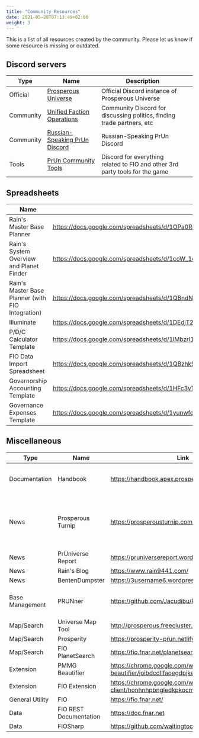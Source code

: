 ```yaml
---
title: "Community Resources"
date: 2021-05-28T07:13:49+02:00
weight: 3
---
```


This is a list of all resources created by the community. Please let us know if some resource is missing or outdated.

## Discord servers

| Type                | Name                                                               | Description                                                                  |   |
|---------------------|--------------------------------------------------------------------|------------------------------------------------------------------------------|---|
| Official            | [Prosperous Universe](https://discord.com/invite/rRbqqRz)          | Official Discord instance of Prosperous Universe                             |   |
| Community           | [Unified Faction Operations](https://discord.gg/vwcUJx8HHP)        | Community Discord for discussing politics, finding trade partners, etc       |   |
| Community           | [Russian-Speaking PrUn Discord](https://discord.gg/uqaKf9CWHD)     | Russian-Speaking PrUn Discord                                                |   |
| Tools               | [PrUn Community Tools](https://discord.gg/XsKwwcMMNj)              | Discord for everything related to FIO and other 3rd party tools for the game |   |

## Spreadsheets

| Name                                              | Link                                                                                                    |
|---------------------------------------------------|---------------------------------------------------------------------------------------------------------|
| Rain's Master Base Planner                        | https://docs.google.com/spreadsheets/d/1OPa0RJcCT3LTUs7eVmcw2tJwP5yZ3TsQBR07GufVIlU/edit?usp=sharing    |
| Rain's System Overview and Planet Finder          | https://docs.google.com/spreadsheets/d/1coW_1dmdnEZuAJNwgVOQd8TA9TEOC36igqsiDm4spq0/edit#gid=1088718272 |
| Rain's Master Base Planner (with FIO Integration) | https://docs.google.com/spreadsheets/d/1QBndNjIYIhqSzjk1iflNAK2m-wXTo04kaWRFXySpR6c/edit?usp=sharing    |
| Illuminate                                        | https://docs.google.com/spreadsheets/d/1DEdjT23XCx8BmLvc_lihKkYY3qLR-HZxe5KkNqMqWWo/edit#gid=1905179033 |
| P/D/C Calculator Template                         | https://docs.google.com/spreadsheets/d/1lMbzrl18bu36hv9xWgA-gToh-EycrY14BE_8aNzFfJk/edit?usp=sharing    |
| FIO Data Import Spreadsheet                       | https://docs.google.com/spreadsheets/d/1QBzhk9XeeCToU72pREC0V_mHBMDUg01fO2XVZDTImQc/edit?usp=sharing    |
| Governorship Accounting Template                  | https://docs.google.com/spreadsheets/d/1HFc3vTyLSVDj4PyPSKrVnE3MO5a3oSb61m_0Opu8CAA/edit?usp=sharing    |
| Governance Expenses Template                      | https://docs.google.com/spreadsheets/d/1yunwfdcR3CMMNKOV4snCbY5B-KvJ5Kq36xLDCFg0cp8/edit?usp=sharing    |

## Miscellaneous

| Type            | Name                   | Link                                                                                       | Description                                                                |
|-----------------|------------------------|--------------------------------------------------------------------------------------------|----------------------------------------------------------------------------|
| Documentation   | Handbook               | https://handbook.apex.prosperousuniverse.com/                                              | The official Prosperous Universe Handbook                                  |
| News            | Prosperous Turnip      | https://prosperousturnip.com/                                                              | The best, totally real, super not fake, news from the Prosperous Universe! |
| News            | PrUniverse Report      | https://pruniversereport.wordpress.com/                                                    |                                                                            |
| News            | Rain's Blog            | https://www.rain9441.com/                                                                  |                                                                            |
| News            | BentenDumpster         | https://3username6.wordpress.com/                                                          |                                                                            |
| Base Management | PRUNner                | https://github.com/Jacudibu/PRUNner/                                                       | Standalone tool to ease base planning                                      |
| Map/Search      | Universe Map Tool      | http://prosperous.freecluster.eu/                                                          |                                                                            |
| Map/Search      | Prosperity             | https://prosperity-prun.netlify.app/                                                       |                                                                            |
| Map/Search      | FIO PlanetSearch       | https://fio.fnar.net/planetsearch                                                          |                                                                            |
| Extension       | PMMG Beautifier        | https://chrome.google.com/webstore/detail/pmmg-beautifier/joibdcdllfaoegdpjkefncnmcmbkkabi |                                                                            |
| Extension       | FIO Extension          | https://chrome.google.com/webstore/detail/fio-client/honhnhpbngledkpkocmeihfgkfmocmkh      |                                                                            |
| General Utility | FIO                    | https://fio.fnar.net/                                                                      |                                                                            |
| Data            | FIO REST Documentation | https://doc.fnar.net                                                                       |                                                                            |
| Data            | FIOSharp               | https://github.com/waitingtocompile/FIOSharp                                               |                                                                            |